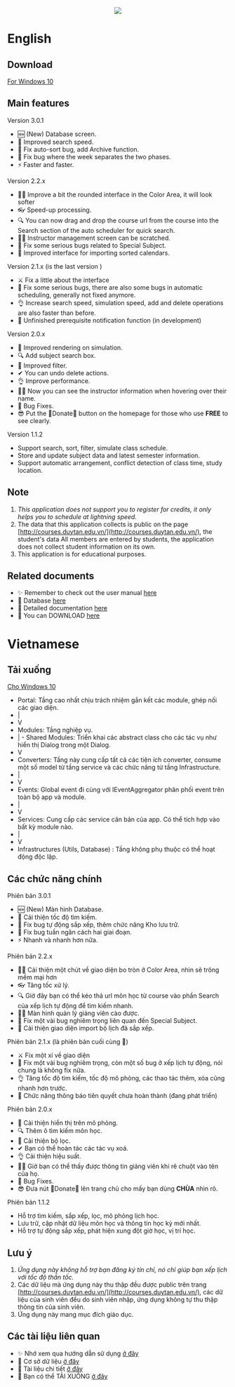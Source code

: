 <p align="center">
<img src="https://raw.githubusercontent.com/toky0s/cs4rsa_core/main/cs4rsa_core/Images/background.png"></img>
</p>

# English
## Download
[For Windows 10](https://github.com/toky0s/cs4rsa_core/releases)

## Main features
Version 3.0.1
- 🆕 (New) Database screen.
- 🔎 Improved search speed.
- 🏪 Fix auto-sort bug, add Archive function.
- 🐛 Fix bug where the week separates the two phases.
- ⚡ Faster and faster.


Version 2.2.x
- 🐱‍🐉 Improve a bit the rounded interface in the Color Area, it will look softer
- 👓 Speed-up processing.
- 🔍 You can now drag and drop the course url from the course into the Search section of the auto scheduler for quick search.
- 👩‍🏫 Instructor management screen can be scratched.
- 🐛 Fix some serious bugs related to Special Subject.
- 🧪 Improved interface for importing sorted calendars.


Version 2.1.x (is the last version )
- ⚔ Fix a little about the interface
- 🐛 Fix some serious bugs, there are also some bugs in automatic scheduling, generally not fixed anymore.
- 👌 Increase search speed, simulation speed, add and delete operations are also faster than before.
- 🔮 Unfinished prerequisite notification function (in development)


Version 2.0.x
- 🏫 Improved rendering on simulation.
- 🔍 Add subject search box.
- 🧪 Improved filter.
- ✔ You can undo delete actions.
- 👌 Improve performance.
- 👩‍🏫 Now you can see the instructor information when hovering over their name.
- 🐛 Bug Fixes.
- 😎 Put the 🎁Donate🎁 button on the homepage for those who use **FREE** to see clearly.

Version 1.1.2
- Support search, sort, filter, simulate class schedule.
- Store and update subject data and latest semester information.
- Support automatic arrangement, conflict detection of class time, study location.

## Note
1. *This application does not support you to register for credits, it only helps you to schedule at lightning speed.*
2. The data that this application collects is public on the page [http://courses.duytan.edu.vn/](http://courses.duytan.edu.vn/), the student's data All members are entered by students, the application does not collect student information on its own.
3. This application is for educational purposes.

## Related documents
- ✨ Remember to check out the user manual [here](https://toky0s.github.io/cs4rsa_core/)
- 🍗 Database [here](https://dbdiagram.io/d/6155a57d825b5b01461a9d75)
- 📃 Detailed documentation [here](https://drive.google.com/drive/folders/152TG-3yCybnFQmQvysOgMIlQdc7U5cnO?usp=sharing)
- 🍠 You can DOWNLOAD [here](https://drive.google.com/drive/folders/1mtnhC8AmVsPO0KnyOueQRbvcyHVnMzxO?usp=sharing)


# Vietnamese
## Tải xuống
[Cho Windows 10](https://github.com/toky0s/cs4rsa_core/releases)

- Portal: Tầng cao nhất chịu trách nhiệm gắn kết các module, ghép nối các giao diện.
-   |
-   V
- Modules: Tầng nghiệp vụ.
-   |    - Shared Modules: Triển khai các abstract class cho các tác vụ như hiển thị Dialog trong một Dialog.
-   V
- Converters: Tầng này cung cấp tất cả các tiện ích converter, consume một số model từ tầng service và các chức năng từ tầng Infrastructure.
-   |
-   V
- Events: Global event đi cùng với IEventAggregator phân phối event trên toàn bộ app và module.
-   |
-   V
- Services: Cung cấp các service căn bản của app. Có thể tích hợp vào bất kỳ module nào.
-   |
-   V
- Infrastructures (Utils, Database) : Tầng không phụ thuộc có thể hoạt động độc lập.

## Các chức năng chính
Phiên bản 3.0.1
- 🆕 (New) Màn hình Database.
- 🔎 Cải thiện tốc độ tìm kiếm.
- 🏪 Fix bug tự động sắp xếp, thêm chức năng Kho lưu trữ.
- 🐛 Fix bug tuần ngăn cách hai giai đoạn.
- ⚡ Nhanh và nhanh hơn nữa.

Phiên bản 2.2.x
- 🐱‍🐉 Cải thiện một chút về giao diện bo tròn ở Color Area, nhìn sẽ trông mềm mại hơn
- 👓 Tăng tốc xử lý.
- 🔍 Giờ đây bạn có thể kéo thả url môn học từ course vào phần Search của xếp lịch tự động để tìm kiếm nhanh.
- 👩‍🏫 Màn hình quản lý giảng viên cào được.
- 🐛 Fix một vài bug nghiêm trọng liên quan đến Special Subject.
- 🧪 Cải thiện giao diện import bộ lịch đã sắp xếp.


Phiên bản 2.1.x (là phiên bản cuối cùng 🐧)
- ⚔ Fix một xí về giao diện
- 🐛 Fix một vài bug nghiêm trọng, còn một số bug ở xếp lịch tự động, nói chung là không fix nữa.
- 👌 Tăng tốc độ tìm kiếm, tốc độ mô phỏng, các thao tác thêm, xóa cũng nhanh hơn trước.
- 🔮 Chức năng thông báo tiên quyết chưa hoàn thành (đang phát triển)


Phiên bản 2.0.x
- 🏫 Cải thiện hiển thị trên mô phỏng.
- 🔍 Thêm ô tìm kiếm môn học.
- 🧪 Cải thiện bộ lọc.
- ✔ Bạn có thể hoàn tác các tác vụ xoá.
- 👌 Cải thiện hiệu suất.
- 👩‍🏫 Giờ bạn có thể thấy được thông tin giảng viên khi rê chuột vào tên của họ.
- 🐛 Bug Fixes.
- 😎 Đưa nút 🎁Donate🎁 lên trang chủ cho mấy bạn dùng **CHÙA** nhìn rõ.

Phiên bản 1.1.2
- Hỗ trợ tìm kiếm, sắp xếp, lọc, mô phỏng lịch học.
- Lưu trữ, cập nhật dữ liệu môn học và thông tin học kỳ mới nhất.
- Hỗ trợ tự động sắp xếp, phát hiện xung đột giờ học, vị trí học.

## Lưu ý
1. *Ứng dụng này không hỗ trợ bạn đăng ký tín chỉ, nó chỉ giúp bạn xếp lịch với tốc độ thần tốc.*
2. Các dữ liệu mà ứng dụng này thu thập đều được public trên trang [http://courses.duytan.edu.vn/](http://courses.duytan.edu.vn/), các dữ liệu của sinh viên đều do sinh viên nhập, ứng dụng không tự thu thập thông tin của sinh viên.
3. Ứng dụng này mang mục đích giáo dục.

## Các tài liệu liên quan
- ✨ Nhớ xem qua hướng dẫn sử dụng [ở đây](https://toky0s.github.io/cs4rsa_core/)
- 🍗 Cơ sở dữ liệu [ở đây](https://dbdiagram.io/d/6155a57d825b5b01461a9d75)
- 📃 Tài liệu chi tiết [ở đây](https://drive.google.com/drive/folders/152TG-3yCybnFQmQvysOgMIlQdc7U5cnO?usp=sharing)
- 🍠 Bạn có thể TẢI XUỐNG [ở đây](https://drive.google.com/drive/folders/1mtnhC8AmVsPO0KnyOueQRbvcyHVnMzxO?usp=sharing)
